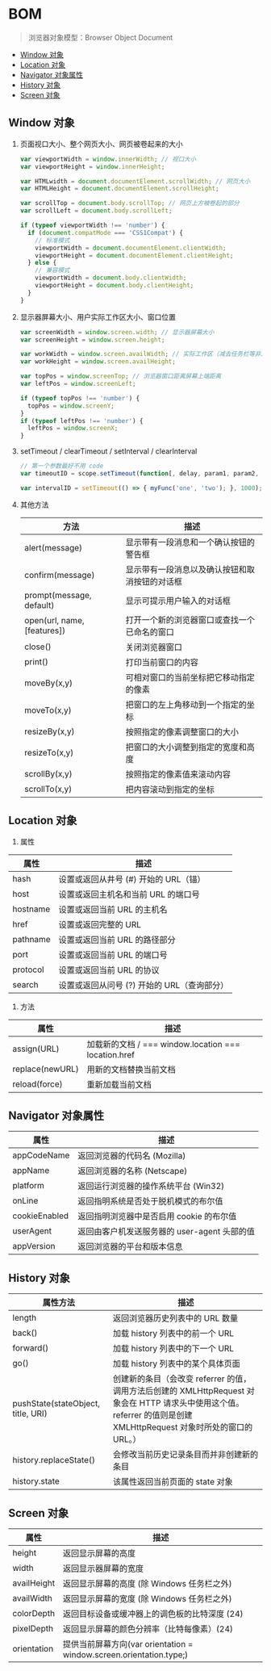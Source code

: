 # BOM

> 浏览器对象模型：Browser Object Document

<!-- TOC depthFrom:2 depthTo:2 -->

- [Window 对象](#window-对象)
- [Location 对象](#location-对象)
- [Navigator 对象属性](#navigator-对象属性)
- [History 对象](#history-对象)
- [Screen 对象](#screen-对象)

<!-- /TOC -->

## Window 对象

1. 页面视口大小、整个网页大小、网页被卷起来的大小

   ```js
   var viewportWidth = window.innerWidth; // 视口大小
   var viewportHeight = window.innerHeight;

   var HTMLwidth = document.documentElement.scrollWidth; // 网页大小
   var HTMLHeight = document.documentElement.scrollHeight;

   var scrollTop = document.body.scrollTop; // 网页上方被卷起的部分
   var scrollLeft = document.body.scrollLeft;

   if (typeof viewportWidth !== 'number') {
     if (document.compatMode === 'CSS1Compat') {
       // 标准模式
       viewportWidth = document.documentElement.clientWidth;
       viewportHeight = document.documentElement.clientHeight;
     } else {
       // 兼容模式
       viewportWidth = document.body.clientWidth;
       viewportHeight = document.body.clientHeight;
     }
   }
   ```

1. 显示器屏幕大小、用户实际工作区大小、窗口位置

   ```js
   var screenWidth = window.screen.width; // 显示器屏幕大小
   var screenHeight = window.screen.height;

   var workWidth = window.screen.availWidth; // 实际工作区（减去任务栏等非工作区模块大小）
   var workHeight = window.screen.availHeight;

   var topPos = window.screenTop; // 浏览器窗口距离屏幕上端距离
   var leftPos = window.screenLeft;

   if (typeof topPos !== 'number') {
     topPos = window.screenY;
   }
   if (typeof leftPos !== 'number') {
     leftPos = window.screenX;
   }
   ```

1. setTimeout / clearTimeout / setInterval / clearInterval

   ```js
   // 第一个参数最好不用 code
   var timeoutID = scope.setTimeout(function[, delay, param1, param2, ...]);

   var intervalID = setTimeout(() => { myFunc('one', 'two'); }, 1000);
   ```

1. 其他方法

   | 方法                        | 描述                                           |
   | --------------------------- | ---------------------------------------------- |
   | alert(message)              | 显示带有一段消息和一个确认按钮的警告框         |
   | confirm(message)            | 显示带有一段消息以及确认按钮和取消按钮的对话框 |
   | prompt(message, default)    | 显示可提示用户输入的对话框                     |
   | open(url, name, [features]) | 打开一个新的浏览器窗口或查找一个已命名的窗口   |
   | close()                     | 关闭浏览器窗口                                 |
   | print()                     | 打印当前窗口的内容                             |
   | moveBy(x,y)                 | 可相对窗口的当前坐标把它移动指定的像素         |
   | moveTo(x,y)                 | 把窗口的左上角移动到一个指定的坐标             |
   | resizeBy(x,y)               | 按照指定的像素调整窗口的大小                   |
   | resizeTo(x,y)               | 把窗口的大小调整到指定的宽度和高度             |
   | scrollBy(x,y)               | 按照指定的像素值来滚动内容                     |
   | scrollTo(x,y)               | 把内容滚动到指定的坐标                         |

## Location 对象

1. 属性

| 属性     | 描述                                        |
| -------- | ------------------------------------------- |
| hash     | 设置或返回从井号 (#) 开始的 URL（锚）       |
| host     | 设置或返回主机名和当前 URL 的端口号         |
| hostname | 设置或返回当前 URL 的主机名                 |
| href     | 设置或返回完整的 URL                        |
| pathname | 设置或返回当前 URL 的路径部分               |
| port     | 设置或返回当前 URL 的端口号                 |
| protocol | 设置或返回当前 URL 的协议                   |
| search   | 设置或返回从问号 (?) 开始的 URL（查询部分） |

1. 方法

| 属性            | 描述                                                 |
| --------------- | ---------------------------------------------------- |
| assign(URL)     | 加载新的文档 / === window.location === location.href |
| replace(newURL) | 用新的文档替换当前文档                               |
| reload(force)   | 重新加载当前文档                                     |

## Navigator 对象属性

| 属性          | 描述                                         |
| ------------- | -------------------------------------------- |
| appCodeName   | 返回浏览器的代码名 (Mozilla)                 |
| appName       | 返回浏览器的名称 (Netscape)                  |
| platform      | 返回运行浏览器的操作系统平台 (Win32)         |
| onLine        | 返回指明系统是否处于脱机模式的布尔值         |
| cookieEnabled | 返回指明浏览器中是否启用 cookie 的布尔值     |
| userAgent     | 返回由客户机发送服务器的 user-agent 头部的值 |
| appVersion    | 返回浏览器的平台和版本信息                   |

## History 对象

| 属性方法                           | 描述                                                                                                                                                                   |
| ---------------------------------- | ---------------------------------------------------------------------------------------------------------------------------------------------------------------------- |
| length                             | 返回浏览器历史列表中的 URL 数量                                                                                                                                        |
| back()                             | 加载 history 列表中的前一个 URL                                                                                                                                        |
| forward()                          | 加载 history 列表中的下一个 URL                                                                                                                                        |
| go()                               | 加载 history 列表中的某个具体页面                                                                                                                                      |
| pushState(stateObject, title, URI) | 创建新的条目（会改变 referrer 的值，调用方法后创建的 XMLHttpRequest 对象会在 HTTP 请求头中使用这个值。 referrer 的值则是创建 XMLHttpRequest 对象时所处的窗口的 URL。） |
| history.replaceState()             | 会修改当前历史记录条目而并非创建新的条目                                                                                                                               |
| history.state                      | 该属性返回当前页面的 state 对象                                                                                                                                        |

## Screen 对象

| 属性        | 描述                                                                |
| ----------- | ------------------------------------------------------------------- |
| height      | 返回显示屏幕的高度                                                  |
| width       | 返回显示器屏幕的宽度                                                |
| availHeight | 返回显示屏幕的高度 (除 Windows 任务栏之外)                          |
| availWidth  | 返回显示屏幕的宽度 (除 Windows 任务栏之外)                          |
| colorDepth  | 返回目标设备或缓冲器上的调色板的比特深度 (24)                       |
| pixelDepth  | 返回显示屏幕的颜色分辨率（比特每像素）(24)                          |
| orientation | 提供当前屏幕方向(var orientation = window.screen.orientation.type;) |
